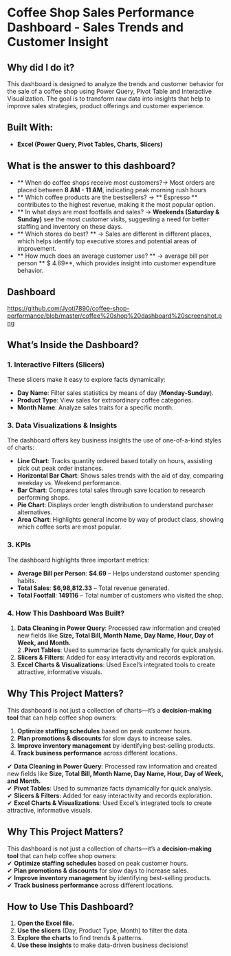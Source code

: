 # Coffee Shop Sales Performance Dashboard - Sales Trends and Customer Insight  

## Why did I do it?  

This dashboard is designed to analyze the trends and customer behavior for the sale of a coffee shop using Power Query, Pivot Table and Interactive Visualization. The goal is to transform raw data into insights that help to improve sales strategies, product offerings and customer experience.

## Built With:  
- **Excel (Power Query, Pivot Tables, Charts, Slicers)**    

## What is the answer to this dashboard?  

- ** When do coffee shops receive most customers?→ Most orders are placed between **8 AM - 11 AM**, indicating peak morning rush hours
- ** Which coffee products are the bestsellers?  → ** Espresso ** contributes to the highest revenue, making it the most popular option.  
- ** In what days are most footfalls and sales? → **Weekends (Saturday & Sunday)** see the most customer visits, suggesting a need for better staffing and inventory on these days.  
- ** Which stores do best? ** → Sales are different in different places, which helps identify top executive stores and potential areas of improvement.  
- ** How much does an average customer use? ** → average bill per person ** $ 4.69**, which provides insight into customer expenditure behavior.

## Dashboard

https://github.com/Jyoti7890/coffee-shop-performance/blob/master/coffee%20shop%20dashboard%20screenshot.png

## What’s Inside the Dashboard?  

### 1. **Interactive Filters (Slicers)**  
These slicers make it easy to explore facts dynamically:  
- **Day Name**: Filter sales statistics by means of day (**Monday-Sunday**).  
- **Product Type**: View sales for extraordinary coffee categories.  
- **Month Name**: Analyze sales traits for a specific month. 

### 3. **Data Visualizations & Insights**  
The dashboard offers key business insights the use of one-of-a-kind styles of charts:  
- **Line Chart**: Tracks quantity ordered based totally on hours, assisting pick out peak order instances.  
- **Horizontal Bar Chart**: Shows sales trends with the aid of day, comparing weekday vs. Weekend performance.  
- **Bar Chart**: Compares total sales through save location to research performing shops.  
- **Pie Chart**: Displays order length distribution to understand purchaser alternatives.  
- **Area Chart**: Highlights general income by way of product class, showing which coffee sorts are most popular.  
 

### 3. **KPIs**  
The dashboard highlights three important metrics:  
- **Average Bill per Person**: **$4.69** – Helps understand customer spending habits.  
- **Total Sales**: **$6,98,812.33** – Total revenue generated.  
- **Total Footfall**: **149116** – Total number of customers who visited the shop.  


### 4. How This Dashboard Was Built?  
1. **Data Cleaning in Power Query**: Processed raw information and created new fields like **Size, Total Bill, Month Name, Day Name, Hour, Day of Week, and Month.**  
2 .**Pivot Tables**: Used to summarize facts dynamically for quick analysis.  
3. **Slicers & Filters**: Added for easy interactivity and records exploration.  
4. **Excel Charts & Visualizations**: Used Excel’s integrated tools to create attractive, informative visuals.  

## Why This Project Matters?  
This dashboard is not just a collection of charts—it’s a **decision-making tool** that can help coffee shop owners:  
1. **Optimize staffing schedules** based on peak customer hours.  
2. **Plan promotions & discounts** for slow days to increase sales.  
3. **Improve inventory management** by identifying best-selling products.  
4. **Track business performance** across different locations. 

✔ **Data Cleaning in Power Query**: Processed raw information and created new fields like **Size, Total Bill, Month Name, Day Name, Hour, Day of Week, and Month.**  
✔ **Pivot Tables**: Used to summarize facts dynamically for quick analysis.  
✔ **Slicers & Filters**: Added for easy interactivity and records exploration.  
✔ **Excel Charts & Visualizations**: Used Excel’s integrated tools to create attractive, informative visuals.  

## Why This Project Matters?  
This dashboard is not just a collection of charts—it’s a **decision-making tool** that can help coffee shop owners:  
✔ **Optimize staffing schedules** based on peak customer hours.  
✔ **Plan promotions & discounts** for slow days to increase sales.  
✔ **Improve inventory management** by identifying best-selling products.  
✔ **Track business performance** across different locations.  

## How to Use This Dashboard?  
1. **Open the Excel file.**  
2. **Use the slicers** (Day, Product Type, Month) to filter the data.  
3. **Explore the charts** to find trends & patterns.  
4. **Use these insights** to make data-driven business decisions!  
